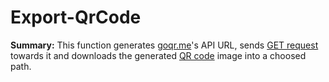 # Export-QrCode #

**Summary:** This function generates [goqr.me](https://goqr.me)'s API URL, sends [GET request](https://reqbin.com/Article/HttpGet) towards it and downloads the generated [QR code](https://en.wikipedia.org/wiki/QR_code) image into a choosed path.
